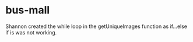 # bus-mall

Shannon created the while loop in the getUniqueImages function as if...else if is was not working. 
